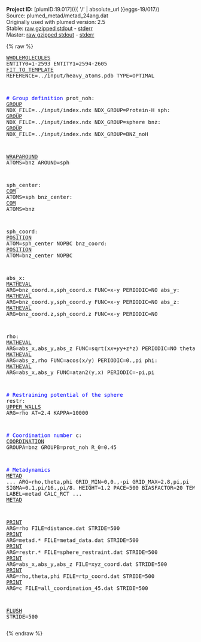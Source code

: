 **Project ID:** [plumID:19.017]({{ '/' | absolute_url }}eggs-19/017/)  
Source: plumed_metad/metad_24ang.dat  
Originally used with plumed version: 2.5  
Stable: [raw gzipped stdout](metad_24ang.dat.plumed.stdout.txt.gz) - [stderr](metad_24ang.dat.plumed.stderr)  
Master: [raw gzipped stdout](metad_24ang.dat.plumed_master.stdout.txt.gz) - [stderr](metad_24ang.dat.plumed_master.stderr)  

{% raw %}<pre>
<a href="https://plumed.github.io/doc-master/user-doc/html/_w_h_o_l_e_m_o_l_e_c_u_l_e_s.html">WHOLEMOLECULES</a> ENTITY0=1-2593 ENTITY1=2594-2605
<a href="https://plumed.github.io/doc-master/user-doc/html/_f_i_t__t_o__t_e_m_p_l_a_t_e.html">FIT_TO_TEMPLATE</a> REFERENCE=../input/heavy_atoms.pdb TYPE=OPTIMAL

<span style="color:blue"># Group definition</span>
prot_noh: <a href="https://plumed.github.io/doc-master/user-doc/html/_g_r_o_u_p.html">GROUP</a> NDX_FILE=../input/index.ndx NDX_GROUP=Protein-H
sph: <a href="https://plumed.github.io/doc-master/user-doc/html/_g_r_o_u_p.html">GROUP</a> NDX_FILE=../input/index.ndx NDX_GROUP=sphere
bnz: <a href="https://plumed.github.io/doc-master/user-doc/html/_g_r_o_u_p.html">GROUP</a> NDX_FILE=../input/index.ndx NDX_GROUP=BNZ_noH

<a href="https://plumed.github.io/doc-master/user-doc/html/_w_r_a_p_a_r_o_u_n_d.html">WRAPAROUND</a> ATOMS=bnz AROUND=sph

sph_center: <a href="https://plumed.github.io/doc-master/user-doc/html/_c_o_m.html">COM</a> ATOMS=sph
bnz_center: <a href="https://plumed.github.io/doc-master/user-doc/html/_c_o_m.html">COM</a> ATOMS=bnz

sph_coord: <a href="https://plumed.github.io/doc-master/user-doc/html/_p_o_s_i_t_i_o_n.html">POSITION</a> ATOM=sph_center NOPBC
bnz_coord: <a href="https://plumed.github.io/doc-master/user-doc/html/_p_o_s_i_t_i_o_n.html">POSITION</a> ATOM=bnz_center NOPBC

abs_x: <a href="https://plumed.github.io/doc-master/user-doc/html/_m_a_t_h_e_v_a_l.html">MATHEVAL</a> ARG=bnz_coord.x,sph_coord.x FUNC=x-y PERIODIC=NO
abs_y: <a href="https://plumed.github.io/doc-master/user-doc/html/_m_a_t_h_e_v_a_l.html">MATHEVAL</a> ARG=bnz_coord.y,sph_coord.y FUNC=x-y PERIODIC=NO
abs_z: <a href="https://plumed.github.io/doc-master/user-doc/html/_m_a_t_h_e_v_a_l.html">MATHEVAL</a> ARG=bnz_coord.z,sph_coord.z FUNC=x-y PERIODIC=NO

rho: <a href="https://plumed.github.io/doc-master/user-doc/html/_m_a_t_h_e_v_a_l.html">MATHEVAL</a> ARG=abs_x,abs_y,abs_z FUNC=sqrt(x*x+y*y+z*z) PERIODIC=NO
theta: <a href="https://plumed.github.io/doc-master/user-doc/html/_m_a_t_h_e_v_a_l.html">MATHEVAL</a> ARG=abs_z,rho FUNC=acos(x/y) PERIODIC=0.,pi
phi: <a href="https://plumed.github.io/doc-master/user-doc/html/_m_a_t_h_e_v_a_l.html">MATHEVAL</a> ARG=abs_x,abs_y FUNC=atan2(y,x) PERIODIC=-pi,pi

<span style="color:blue"># Restraining potential of the sphere</span>
restr: <a href="https://plumed.github.io/doc-master/user-doc/html/_u_p_p_e_r__w_a_l_l_s.html">UPPER_WALLS</a> ARG=rho AT=2.4 KAPPA=10000

<span style="color:blue"># Coordination number</span>
c: <a href="https://plumed.github.io/doc-master/user-doc/html/_c_o_o_r_d_i_n_a_t_i_o_n.html">COORDINATION</a> GROUPA=bnz GROUPB=prot_noh R_0=0.45

<span style="color:blue"># Metadynamics</span>
<a href="https://plumed.github.io/doc-master/user-doc/html/_m_e_t_a_d.html">METAD</a> ...
ARG=rho,theta,phi
GRID_MIN=0,0.,-pi
GRID_MAX=2.8,pi,pi
SIGMA=0.1,pi/16.,pi/8.
HEIGHT=1.2
PACE=500
BIASFACTOR=20
TEMP=300.
LABEL=metad
CALC_RCT
... <a href="https://plumed.github.io/doc-master/user-doc/html/_m_e_t_a_d.html">METAD</a>


<a href="https://plumed.github.io/doc-master/user-doc/html/_p_r_i_n_t.html">PRINT</a> ARG=rho FILE=distance.dat STRIDE=500
<a href="https://plumed.github.io/doc-master/user-doc/html/_p_r_i_n_t.html">PRINT</a> ARG=metad.* FILE=metad_data.dat STRIDE=500
<a href="https://plumed.github.io/doc-master/user-doc/html/_p_r_i_n_t.html">PRINT</a> ARG=restr.* FILE=sphere_restraint.dat STRIDE=500
<a href="https://plumed.github.io/doc-master/user-doc/html/_p_r_i_n_t.html">PRINT</a> ARG=abs_x,abs_y,abs_z FILE=xyz_coord.dat STRIDE=500
<a href="https://plumed.github.io/doc-master/user-doc/html/_p_r_i_n_t.html">PRINT</a> ARG=rho,theta,phi FILE=rtp_coord.dat STRIDE=500
<a href="https://plumed.github.io/doc-master/user-doc/html/_p_r_i_n_t.html">PRINT</a> ARG=c FILE=all_coordination_45.dat STRIDE=500

<a href="https://plumed.github.io/doc-master/user-doc/html/_f_l_u_s_h.html">FLUSH</a> STRIDE=500
</pre>{% endraw %}
